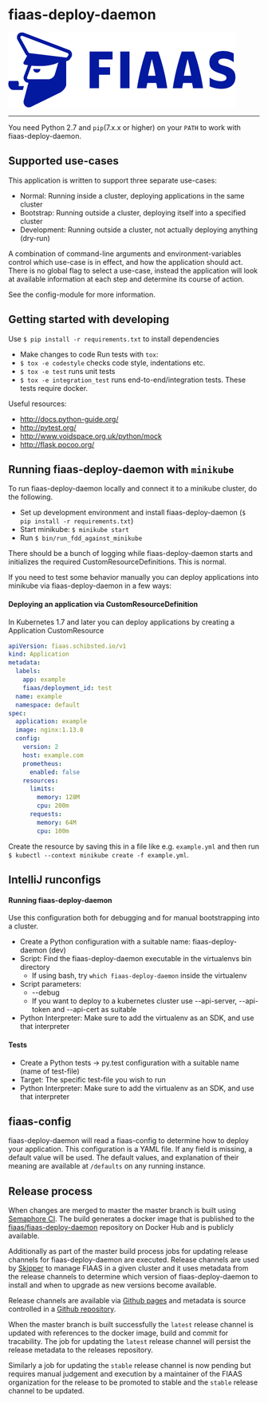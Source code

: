 <!--
Copyright 2017-2019 The FIAAS Authors

Licensed under the Apache License, Version 2.0 (the "License");
you may not use this file except in compliance with the License.
You may obtain a copy of the License at

     http://www.apache.org/licenses/LICENSE-2.0

Unless required by applicable law or agreed to in writing, software
distributed under the License is distributed on an "AS IS" BASIS,
WITHOUT WARRANTIES OR CONDITIONS OF ANY KIND, either express or implied.
See the License for the specific language governing permissions and
limitations under the License.
-->
# fiaas-deploy-daemon

![FIAAS logo](https://raw.githubusercontent.com/fiaas/design-assets/master/logo/Logo_Fiaas_colour.png)

---

You need Python 2.7 and `pip`(7.x.x or higher)  on your `PATH` to work with fiaas-deploy-daemon.

Supported use-cases
-------------------

This application is written to support three separate use-cases:

- Normal: Running inside a cluster, deploying applications in the same cluster
- Bootstrap: Running outside a cluster, deploying itself into a specified cluster
- Development: Running outside a cluster, not actually deploying anything (dry-run)

A combination of command-line arguments and environment-variables control which use-case
is in effect, and how the application should act. There is no global flag to select a
use-case, instead the application will look at available information at each step and
determine its course of action.

See the config-module for more information.

Getting started with developing
-------------------------------

Use  `$ pip install -r requirements.txt` to install dependencies
- Make changes to code
Run tests with `tox`:
- `$ tox -e codestyle` checks code style, indentations etc.
- `$ tox -e test` runs unit tests
- `$ tox -e integration_test` runs end-to-end/integration tests. These tests require docker.

Useful resources:

- http://docs.python-guide.org/
- http://pytest.org/
- http://www.voidspace.org.uk/python/mock
- http://flask.pocoo.org/

Running fiaas-deploy-daemon with `minikube`
-------------------------------------------

To run fiaas-deploy-daemon locally and connect it to a minikube cluster, do the following.

* Set up development environment and install fiaas-deploy-daemon (`$ pip install -r requirements.txt`)
* Start minikube: `$ minikube start`
* Run `$ bin/run_fdd_against_minikube`

There should be a bunch of logging while fiaas-deploy-daemon starts and initializes the required
CustomResourceDefinitions. This is normal.

If you need to test some behavior manually you can deploy applications into minikube via fiaas-deploy-daemon in a few ways:

#### Deploying an application via CustomResourceDefinition

In Kubernetes 1.7 and later you can deploy applications by creating a Application CustomResource

```yaml
apiVersion: fiaas.schibsted.io/v1
kind: Application
metadata:
  labels:
    app: example
    fiaas/deployment_id: test
  name: example
  namespace: default
spec:
  application: example
  image: nginx:1.13.0
  config:
    version: 2
    host: example.com
    prometheus:
      enabled: false
    resources:
      limits:
        memory: 128M
        cpu: 200m
      requests:
        memory: 64M
        cpu: 100m
```

Create the resource by saving this in a file like e.g. `example.yml` and then run
`$ kubectl --context minikube create -f example.yml`.


IntelliJ runconfigs
-------------------

#### Running fiaas-deploy-daemon

Use this configuration both for debugging and for manual bootstrapping into a cluster.

* Create a Python configuration with a suitable name: fiaas-deploy-daemon (dev)
* Script: Find the fiaas-deploy-daemon executable in the virtualenvs bin directory
    * If using bash, try `which fiaas-deploy-daemon` inside the virtualenv
* Script parameters:
    * --debug
    * If you want to deploy to a kubernetes cluster use --api-server, --api-token
     and --api-cert as suitable
* Python Interpreter: Make sure to add the virtualenv as an SDK, and use that interpreter


#### Tests

* Create a Python tests -> py.test configuration with a suitable name (name of test-file)
* Target: The specific test-file you wish to run
* Python Interpreter: Make sure to add the virtualenv as an SDK, and use that interpreter


fiaas-config
------------

fiaas-deploy-daemon will read a fiaas-config to determine how to deploy your application.
This configuration is a YAML file. If any field is missing, a default value will be used.
The default values, and explanation of their meaning are available at `/defaults` on any
running instance.


Release process
---------------

When changes are merged to master the master branch is built using [Semaphore CI](https://semaphoreci.com). The build generates a docker image that is published to the [fiaas/fiaas-deploy-daemon](https://hub.docker.com/r/fiaas/fiaas-deploy-daemon) repository on Docker Hub and is publicly available.

Additionally as part of the master build process jobs for updating release channels for fiaas-deploy-daemon are executed. Release channels are used by [Skipper](https://github.com/fiaas/skipper) to manage FIAAS in a given cluster and it uses metadata from the release channels to determine which version of fiaas-deploy-daemon to install and when to upgrade as new versions become available.

Release channels are available via [Github pages](https://fiaas.github.io/releases) and metadata is source controlled in a [Github repository](https://github.com/fiaas/releases).

When the master branch is built successfully the `latest` release channel is updated with references to the docker image, build and commit for tracability.  The job for updating the `latest` release channel will persist the release metadata to the releases repository.

Similarly a job for updating the `stable` release channel is now pending but requires manual judgement and execution by a maintainer of the FIAAS organization for the release to be promoted to stable and the `stable` release channel to be updated.
